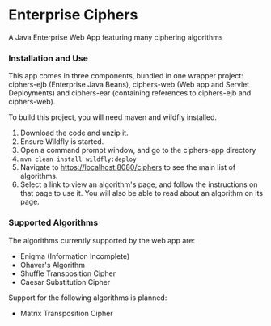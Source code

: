 # Enterprise Ciphers
A Java Enterprise Web App featuring many ciphering algorithms

### Installation and Use
This app comes in three components, bundled in one wrapper project: ciphers-ejb (Enterprise Java Beans), ciphers-web (Web app and Servlet Deployments) and ciphers-ear (containing references to ciphers-ejb and ciphers-web).

To build this project, you will need maven and wildfly installed.

1. Download the code and unzip it.
2. Ensure Wildfly is started.
3. Open a command prompt window, and go to the ciphers-app directory
4. ``mvn clean install wildfly:deploy``
5. Navigate to [https://localhost:8080/ciphers](https://localhost:8080/ciphers) to see the main list of algorithms.
6. Select a link to view an algorithm's page, and follow the instructions on that page to use it. You will also be able to read about an algorithm on its page.

### Supported Algorithms
The algorithms currently supported by the web app are:
* Enigma (Information Incomplete)
* Ohaver's Algorithm
* Shuffle Transposition Cipher
* Caesar Substitution Cipher

Support for the following algorithms is planned:
* Matrix Transposition Cipher
